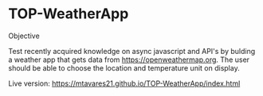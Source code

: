 # TOP-WeatherApp

Objective

Test recently acquired knowledge on async javascript and API's by bulding a weather app that gets data from https://openweathermap.org.
The user should be able to choose the location and temperature unit on display.

Live version: https://mtavares21.github.io/TOP-WeatherApp/index.html
